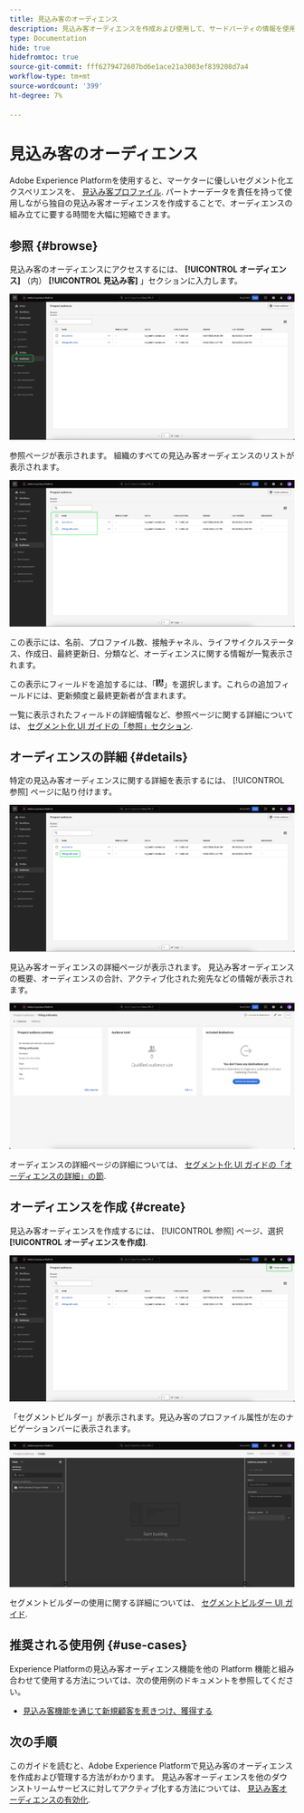 ```yaml
---
title: 見込み客のオーディエンス
description: 見込み客オーディエンスを作成および使用して、サードパーティの情報を使用して不明な顧客をターゲット設定する方法について説明します。
type: Documentation
hide: true
hidefromtoc: true
source-git-commit: fff6279472607bd6e1ace21a3003ef839208d7a4
workflow-type: tm+mt
source-wordcount: '399'
ht-degree: 7%

---
```



# 見込み客のオーディエンス

Adobe Experience Platformを使用すると、マーケターに優しいセグメント化エクスペリエンスを、 [見込み客プロファイル](../../profile/ui/prospect-profile.md). パートナーデータを責任を持って使用しながら独自の見込み客オーディエンスを作成することで、オーディエンスの組み立てに要する時間を大幅に短縮できます。

## 参照 {#browse}

見込み客のオーディエンスにアクセスするには、 **[!UICONTROL オーディエンス]** （内） **[!UICONTROL 見込み客]** 」セクションに入力します。

![The [!UICONTROL オーディエンス] ボタンが [!UICONTROL 見込み客] 」セクションに入力します。](../images/ui/prospect-audience/prospect-audiences.png)

参照ページが表示されます。 組織のすべての見込み客オーディエンスのリストが表示されます。

![組織に属する見込み客オーディエンスがハイライト表示されます。](../images/ui/prospect-audience/browse-audiences.png)

この表示には、名前、プロファイル数、接触チャネル、ライフサイクルステータス、作成日、最終更新日、分類など、オーディエンスに関する情報が一覧表示されます。

この表示にフィールドを追加するには、「![フィルター属性アイコン](../images/ui/prospect-audience/filter-attribute.png)」を選択します。これらの追加フィールドには、更新頻度と最終更新者が含まれます。

一覧に表示されたフィールドの詳細情報など、参照ページに関する詳細については、 [セグメント化 UI ガイドの「参照」セクション](./overview.md#browse).

## オーディエンスの詳細 {#details}

特定の見込み客オーディエンスに関する詳細を表示するには、 [!UICONTROL 参照] ページに貼り付けます。

![特定の見込み客オーディエンスが強調表示されます。](../images/ui/prospect-audience/select-specific-audience.png)

見込み客オーディエンスの詳細ページが表示されます。 見込み客オーディエンスの概要、オーディエンスの合計、アクティブ化された宛先などの情報が表示されます。

![見込み客オーディエンスの詳細ページが表示されます。](../images/ui/prospect-audience/audience-details.png)

オーディエンスの詳細ページの詳細については、 [セグメント化 UI ガイドの「オーディエンスの詳細」の節](./overview.md).

## オーディエンスを作成 {#create}

見込み客オーディエンスを作成するには、 [!UICONTROL 参照] ページ、選択 **[!UICONTROL オーディエンスを作成]**.

![The [!UICONTROL オーディエンスを作成] 見込み客オーディエンスの参照ページでボタンがハイライト表示されます。](../images/ui/prospect-audience/select-create-audience.png)

「セグメントビルダー」が表示されます。見込み客のプロファイル属性が左のナビゲーションバーに表示されます。

![セグメントビルダーが表示されます。利用可能な属性は、見込み客プロファイルクラスのみです。](../images/ui/prospect-audience/segment-builder.png)

セグメントビルダーの使用に関する詳細については、 [セグメントビルダー UI ガイド](./segment-builder.md).

## 推奨される使用例 {#use-cases}

Experience Platformの見込み客オーディエンス機能を他の Platform 機能と組み合わせて使用する方法については、次の使用例のドキュメントを参照してください。

- [見込み客機能を通じて新規顧客を惹きつけ、獲得する](../../rtcdp/partner-data/prospecting.md)

## 次の手順

このガイドを読むと、Adobe Experience Platformで見込み客のオーディエンスを作成および管理する方法がわかります。 見込み客オーディエンスを他のダウンストリームサービスに対してアクティブ化する方法については、 [見込み客オーディエンスの有効化](../../destinations/ui/activate-prospect-audiences.md).
